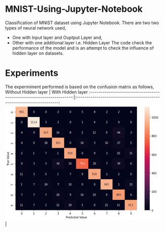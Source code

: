 # MNIST-Using-Jupyter-Notebook
Classification of MNIST dataset using Jupyter Notebook. There are two two types of neural network used,
- One with Input layer and Ouptput Layer and,
- Other with one additional layer i.e. Hidden Layer
The code check the performance of the model and is an attempt to check the influence of hidden layer on datasets.

# Experiments
The expermiment performed is based on the confusion matrix as follows,
Without Hidden layer            |  With Hidden layer
:---------------------------------------------------------------------:|:---------------------------------------------------------------------:
 <img src="https://github.com/amitk0693/MNIST-Using-Jupyter-Notebook/blob/55f81e1b546569a37d71110c34cd5f5ed022c9c8/cnf1.png"> | <img scr="https://github.com/amitk0693/MNIST-Using-Jupyter-Notebook/blob/55f81e1b546569a37d71110c34cd5f5ed022c9c8/cnf2.png">
